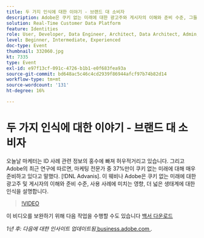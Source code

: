 ```yaml
---
title: 두 가지 인식에 대한 이야기 - 브랜드 대 소비자
description: Adobe은 쿠키 없는 미래에 대한 광고주와 게시자의 이해와 준비 수준, 그들의 사용 사례에 미치는 영향, 더 넓은 생태계에 대한 인식을 설명합니다.
solution: Real-Time Customer Data Platform
feature: Identities
role: User, Developer, Data Engineer, Architect, Data Architect, Admin, Leader
level: Beginner, Intermediate, Experienced
doc-type: Event
thumbnail: 332060.jpg
kt: 7335
type: Event
exl-id: e97f13cf-091c-4726-b1b1-e0f683fea93a
source-git-commit: bd648ac5c46c4cd2939f86944afcf97b74b82d14
workflow-type: tm+mt
source-wordcount: '131'
ht-degree: 16%

---
```


# 두 가지 인식에 대한 이야기 - 브랜드 대 소비자

오늘날 마케터는 ID 사례 관련 정보의 홍수에 빠져 허우적거리고 있습니다. 그리고 Adobe의 최근 연구에 따르면, 마케팅 전문가 중 37%만이 쿠키 없는 미래에 대해 매우 준비하고 있다고 말했다. [!DNL Advanis]. 이 웨비나 Adobe은 쿠키 없는 미래에 대한 광고주 및 게시자의 이해와 준비 수준, 사용 사례에 미치는 영향, 더 넓은 생태계에 대한 인식을 설명합니다.

>[!VIDEO](https://video.tv.adobe.com/v/332060/?quality=12&learn=on)

이 비디오를 보완하기 위해 다음 작업을 수행할 수도 있습니다 [백서 다운로드](./../assets/whitepaper-a-tale-of-two-perceptions.pdf)

*1년 후: 다음에 대한 인사이트 업데이트됨*<a href="https://business.adobe.com/blog/perspectives/a-tale-of-two-perceptions-readiness-for-a-cookieless-future"> business.adobe.com </a>*.*

